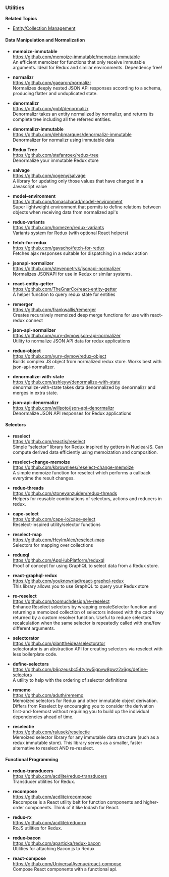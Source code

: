### Utilities

**Related Topics**

- [Entity/Collection Management](entity-collection-management.md)


#### Data Manipulation and Normalization

- **memoize-immutable**  
  https://github.com/memoize-immutable/memoize-immutable  
  An efficient memoizer for functions that only receive immutable arguments. Ideal for Redux and similar environments.  Dependency free!
  
- **normalizr**  
  https://github.com/gaearon/normalizr  
  Normalizes deeply nested JSON API responses according to a schema, producing flatter and unduplicated state.
  
- **denormalizr**  
  https://github.com/gpbl/denormalizr  
  Denormalizr takes an entity normalized by normalizr, and returns its complete tree including all the referred entities.
  
- **denormalizr-immutable**  
  https://github.com/dehbmarques/denormalizr-immutable  
  Denormalizer for normalizr using immutable data
  
- **Redux Tree**  
  https://github.com/stefanroex/redux-tree  
  Denormalize your immutable Redux store
  
- **salvage**  
  https://github.com/xogeny/salvage  
  A library for updating only those values that have changed in a Javascript value
  
- **model-environment**  
  https://github.com/tomascharad/model-environment  
  Super lightweight environment that permits to define relations between objects when receiving data from normalized api's
  
- **redux-variants**  
  https://github.com/homezen/redux-variants  
  Variants system for Redux (with optional React helpers)
  
- **fetch-for-redux**  
  https://github.com/gavacho/fetch-for-redux  
  Fetches ajax responses suitable for dispatching in a redux action
  
- **jsonapi-normalizer**  
  https://github.com/stevenpetryk/jsonapi-normalizer  
  Normalizes JSONAPI for use in Redux or similar systems.
  
- **react-entity-getter**  
  https://github.com/TheGnarCo/react-entity-getter  
  A helper function to query redux state for entities
  
- **remerger**  
  https://github.com/frankwallis/remerger  
  Creates recursively memoized deep merge functions for use with react-redux connect
  
- **json-api-normalizer**  
  https://github.com/yury-dymov/json-api-normalizer  
  Utility to normalize JSON API data for redux applications
  
- **redux-object**  
  https://github.com/yury-dymov/redux-object  
  Builds complex JS object from normalized redux store. Works best with json-api-normalizer.
  
- **denormalize-with-state**  
  https://github.com/ashleyw/denormalize-with-state  
  denormalize-with-state takes data denormalized by denormalizr and merges in extra state.
  
- **json-api-denormalizr**  
  https://github.com/willsoto/json-api-denormalizr  
  Denormalize JSON API responses for Redux applications 
  
  
#### Selectors

- **reselect**  
  https://github.com/reactjs/reselect  
  Simple “selector” library for Redux inspired by getters in NuclearJS.  Can compute derived data efficiently using memoization and composition.
  
- **reselect-change-memoize**  
  https://github.com/kbrownlees/reselect-change-memoize  
  A simple memoize function for reselect which performs a callback everytime the result changes.

- **redux-threads**  
  https://github.com/stonevanzuiden/redux-threads  
  Helpers for reusable combinations of selectors, actions and reducers in redux.
  
- **cape-select**  
  https://github.com/cape-io/cape-select  
  Reselect-inspired utility/selector functions
  
- **reselect-map**  
  https://github.com/HeyImAlex/reselect-map  
  Selectors for mapping over collections
  
- **reduxql**  
  https://github.com/AppHubPlatform/reduxql  
  Proof of concept for using GraphQL to select data from a Redux store.
  
- **react-graphql-redux**  
  https://github.com/youknowriad/react-graphql-redux  
  This library allows you to use GraphQL to query your Redux store
  
- **re-reselect**  
  https://github.com/toomuchdesign/re-reselect  
  Enhance Reselect selectors by wrapping createSelector function and returning a memoized collection of selectors indexed with the cache key returned by a custom resolver function.  Useful to reduce selectors recalculation when the same selector is repeatedly called with one/few different arguments.
  
- **selectorator**  
  https://github.com/planttheidea/selectorator  
  selectorator is an abstraction API for creating selectors via reselect with less boilerplate code.
  
- **define-selectors**  
  https://github.com/b6pzeusbc54tvhw5jgpyw8pwz2x6gs/define-selectors  
  A utility to help with the ordering of selector definitions
  
- **rememo**  
  https://github.com/aduth/rememo  
  Memoized selectors for Redux and other immutable object derivation.  Differs from Reselect by encouraging you to consider the derivation first-and-foremost without requiring you to build up the individual dependencies ahead of time.
  
- **reselectie**  
  https://github.com/ralusek/reselectie  
  Memoized selector library for any immutable data structure (such as a redux immutable store). This library serves as a smaller, faster alternative to reselect AND re-reselect.
  
  
#### Functional Programming
  
- **redux-transducers**  
  https://github.com/acdlite/redux-transducers  
  Transducer utilities for Redux.
  
- **recompose**  
  https://github.com/acdlite/recompose  
  Recompose is a React utility belt for function components and higher-order components. Think of it like lodash for React.
  
- **redux-rx**  
  https://github.com/acdlite/redux-rx  
  RxJS utilities for Redux.  
  
- **redux-bacon**  
  https://github.com/aparticka/redux-bacon  
  Utilities for attaching Bacon.js to Redux
  
- **react-compose**  
  https://github.com/UniversalAvenue/react-compose  
  Compose React components with a functional api.  
  
  
  